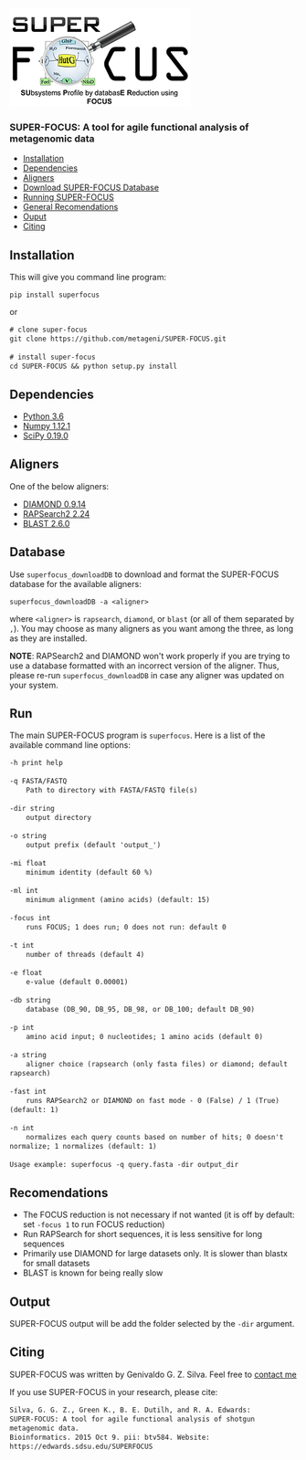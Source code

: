 ![](logo/superfocus_logo_small.png "Logo")

### SUPER-FOCUS: A tool for agile functional analysis of metagenomic data
* [Installation](#installation)
* [Dependencies](#dependencies)
* [Aligners](#aligners)
* [Download SUPER-FOCUS Database](#database)
* [Running SUPER-FOCUS](#run)
* [General Recomendations](#recomendations)
* [Ouput](#output)
* [Citing](#citing)


## Installation
This will give you command line program:

	pip install superfocus

or

	# clone super-focus
	git clone https://github.com/metageni/SUPER-FOCUS.git

	# install super-focus
	cd SUPER-FOCUS && python setup.py install

## Dependencies
- [Python 3.6](http://www.python.org/download)
- [Numpy 1.12.1](https://github.com/numpy/numpy)
- [SciPy 0.19.0](https://github.com/scipy/scipy)

## Aligners
One of the below aligners:
- [DIAMOND 0.9.14](http://ab.inf.uni-tuebingen.de/software/diamond)
- [RAPSearch2 2.24](http://rapsearch2.sourceforge.net)
- [BLAST 2.6.0](https://blast.ncbi.nlm.nih.gov/Blast.cgi?CMD=Web&PAGE_TYPE=BlastDocs&DOC_TYPE=Download)


## Database
Use `superfocus_downloadDB` to download and format the SUPER-FOCUS database
for the available aligners:

```
superfocus_downloadDB -a <aligner>
```
where `<aligner>` is `rapsearch`, `diamond`, or `blast` (or all of them separated by `,`). You
may choose as many aligners as you want among the three, as long as they are
installed.

**NOTE**: RAPSearch2 and DIAMOND won't work properly if you are trying to use a
database formatted with an incorrect version of the aligner. Thus, please
re-run `superfocus_downloadDB` in case any aligner was updated on your
system.


## Run
The main SUPER-FOCUS program is `superfocus`. Here is a list of the
available command line options:

	-h print help

	-q FASTA/FASTQ
		Path to directory with FASTA/FASTQ file(s)

	-dir string
		output directory

	-o string
		output prefix (default 'output_')

	-mi float
		minimum identity (default 60 %)

	-ml int
		minimum alignment (amino acids) (default: 15)

	-focus int
		runs FOCUS; 1 does run; 0 does not run: default 0

	-t int
		number of threads (default 4)

	-e float
		e-value (default 0.00001)

	-db string
		database (DB_90, DB_95, DB_98, or DB_100; default DB_90)

	-p int
		amino acid input; 0 nucleotides; 1 amino acids (default 0)

	-a string
		aligner choice (rapsearch (only fasta files) or diamond; default rapsearch)

	-fast int
		runs RAPSearch2 or DIAMOND on fast mode - 0 (False) / 1 (True) (default: 1)

	-n int
		normalizes each query counts based on number of hits; 0 doesn't normalize; 1 normalizes (default: 1)

	Usage example: superfocus -q query.fasta -dir output_dir

## Recomendations
- The FOCUS reduction is not necessary if not wanted (it is off by default: set `-focus 1` to run FOCUS reduction)
- Run RAPSearch for short sequences, it is less sensitive for long sequences
- Primarily use DIAMOND for large datasets only. It is slower than blastx for small datasets
- BLAST is known for being really slow

## Output
SUPER-FOCUS output will be add the folder selected by the `-dir` argument.

## Citing
SUPER-FOCUS was written by Genivaldo G. Z. Silva. Feel free to [contact me](mailto:genivaldo.gueiros@gmail.com)

If you use SUPER-FOCUS in your research, please cite:

    Silva, G. G. Z., Green K., B. E. Dutilh, and R. A. Edwards:
    SUPER-FOCUS: A tool for agile functional analysis of shotgun metagenomic data.
	Bioinformatics. 2015 Oct 9. pii: btv584. Website: https://edwards.sdsu.edu/SUPERFOCUS

